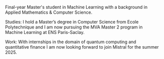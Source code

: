 Final-year Master's student in Machine Learning with a background in Applied Mathematics & Computer Science.

Studies: I hold a Master’s degree in Computer Science from Ecole Polytechnique and I am now pursuing the MVA Master 2 program in Machine Learning at ENS Paris-Saclay.

Work: With internships in the domain of quantum computing and quantitative finance I am now looking forward to join Mistral for the summer 2025.
